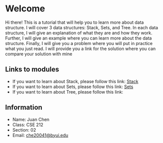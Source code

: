 # Welcome
Hi there! This is a tutorial that will help you to learn more about data structure. I will cover
3 data structures: Stack, Sets, and Tree. In each data structure, I will give an explanation of what they are and how they work. Further, I will give an example where you can learn more about the data structure. Finally, I will give you a problem where you will put in practice what you just read. I will provide you a link for the solution where you can compare your solution with mine

## Links to modules
* If you want to learn about Stack, please follow this link: [Stack](1-Stack.md)
* If you want to learn about Sets, please follow this link: [Sets](2-Sets.md)
* If you want to learn about Tree, please follow this link:

## Information
* Name: Juan Chen
* Class: CSE 212
* Section: 02
* Email: che20041@byui.edu
